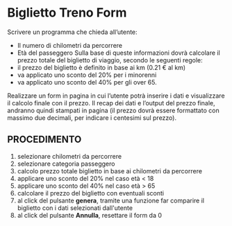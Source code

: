 # Biglietto Treno Form

Scrivere un programma che chieda all’utente:

- Il numero di chilometri da percorrere
- Età del passeggero
  Sulla base di queste informazioni dovrà calcolare il prezzo totale del biglietto di viaggio, secondo le seguenti regole:
- il prezzo del biglietto è definito in base ai km (0.21 € al km)
- va applicato uno sconto del 20% per i minorenni
- va applicato uno sconto del 40% per gli over 65.

Realizzare un form in pagina in cui l’utente potrà inserire i dati e visualizzare il calcolo finale con il prezzo.
Il recap dei dati e l’output del prezzo finale, andranno quindi stampati in pagina (il prezzo dovrà essere formattato con massimo due decimali, per indicare i centesimi sul prezzo).

## PROCEDIMENTO

1. selezionare chilometri da percorrere
2. selezionare categoria passeggero
3. calcolo prezzo totale biglietto in base ai chilometri da percorrere
4. applicare uno sconto del 20% nel caso età < 18
5. applicare uno sconto del 40% nel caso età > 65
6. calcolare il prezzo del biglietto con eventuali sconti
7. al click del pulsante **genera**, tramite una funzione far comparire il biglietto con i dati selezionati dall'utente
8. al click del pulsante **Annulla**, resettare il form da 0
